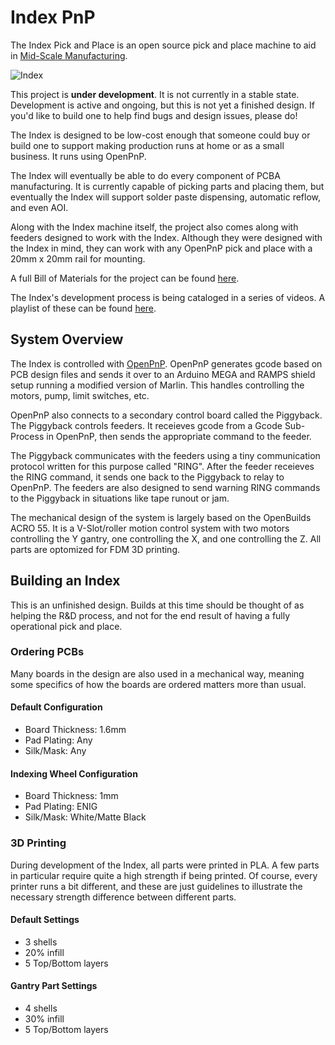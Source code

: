 # Index PnP
The Index Pick and Place is an open source pick and place machine to aid in [Mid-Scale Manufacturing](http://stephenhawes.com/level-2-manufacturing/). 

![Index](img/IndexPnP_1.0.0.png)

This project is **under development**. It is not currently in a stable state. Development is active and ongoing, but this is not yet a finished design. If you'd like to build one to help find bugs and design issues, please do!

The Index is designed to be low-cost enough that someone could buy or build one to support making production runs at home or as a small business. It runs using OpenPnP.

The Index will eventually be able to do every component of PCBA manufacturing. It is currently capable of picking parts and placing them, but eventually the Index will support solder paste dispensing, automatic reflow, and even AOI. 

Along with the Index machine itself, the project also comes along with feeders designed to work with the Index. Although they were designed with the Index in mind, they can work with any OpenPnP pick and place with a 20mm x 20mm rail for mounting.

A full Bill of Materials for the project can be found [here](https://docs.google.com/spreadsheets/d/1N7jMZ2upi8-9_jjJnl2xC9bYtZuE1wX5Qzoa-qs21eY/edit#gid=476120456).

The Index's development process is being cataloged in a series of videos. A playlist of these can be found [here](https://www.youtube.com/playlist?list=PLIeJXmcg1baLBz3x0nCDqkYpKs2IWGHk4).

## System Overview
The Index is controlled with [OpenPnP](https://github.com/openpnp/openpnp). OpenPnP generates gcode based on PCB design files and sends it over to an Arduino MEGA and RAMPS shield setup running a modified version of Marlin. This handles controlling the motors, pump, limit switches, etc.

OpenPnP also connects to a secondary control board called the Piggyback. The Piggyback controls feeders. It receieves gcode from a Gcode Sub-Process in OpenPnP, then sends the appropriate command to the feeder.

The Piggyback communicates with the feeders using a tiny communication protocol written for this purpose called "RING". After the feeder receieves the RING command, it sends one back to the Piggyback to relay to OpenPnP. The feeders are also designed to send warning RING commands to the Piggyback in situations like tape runout or jam. 

The mechanical design of the system is largely based on the OpenBuilds ACRO 55. It is a V-Slot/roller motion control system with two motors controlling the Y gantry, one controlling the X, and one controlling the Z. All parts are optomized for FDM 3D printing.

## Building an Index
This is an unfinished design. Builds at this time should be thought of as helping the R&D process, and not for the end result of having a fully operational pick and place.

### Ordering PCBs
Many boards in the design are also used in a mechanical way, meaning some specifics of how the boards are ordered matters more than usual.

#### Default Configuration
- Board Thickness: 1.6mm
- Pad Plating: Any
- Silk/Mask: Any

#### Indexing Wheel Configuration
- Board Thickness: 1mm
- Pad Plating: ENIG
- Silk/Mask: White/Matte Black

### 3D Printing
During development of the Index, all parts were printed in PLA. A few parts in particular require quite a high strength if being printed. Of course, every printer runs a bit different, and these are just guidelines to illustrate the necessary strength difference between different parts.

#### Default Settings
- 3 shells
- 20% infill
- 5 Top/Bottom layers

#### Gantry Part Settings
- 4 shells
- 30% infill
- 5 Top/Bottom layers














